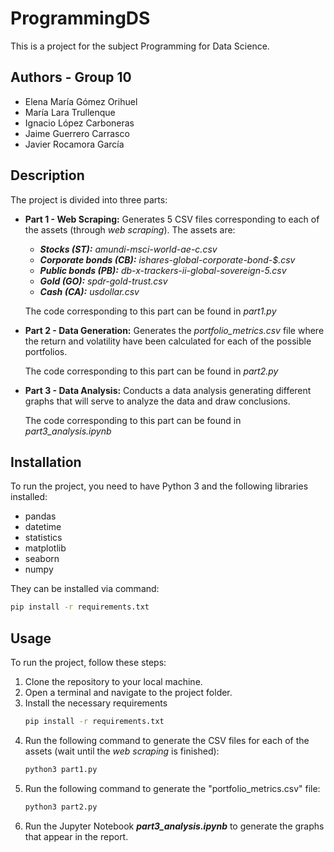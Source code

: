 # ProgrammingDS

This is a project for the subject Programming for Data Science.

## Authors - Group 10

- Elena María Gómez Orihuel
- María Lara Trullenque
- Ignacio López Carboneras
- Jaime Guerrero Carrasco
- Javier Rocamora García

## Description

The project is divided into three parts:

- **Part 1 - Web Scraping:** Generates 5 CSV files corresponding to each of the assets (through _web scraping_). The assets are:
  - ***Stocks (ST):*** _amundi-msci-world-ae-c.csv_
  - ***Corporate bonds (CB):*** _ishares-global-corporate-bond-$.csv_
  - ***Public bonds (PB):*** _db-x-trackers-ii-global-sovereign-5.csv_
  - ***Gold (GO):*** _spdr-gold-trust.csv_
  - ***Cash (CA):*** _usdollar.csv_
  
  The code corresponding to this part can be found in _part1.py_
  
- **Part 2 - Data Generation:** Generates the _portfolio_metrics.csv_ file where the return and volatility have been calculated for each of the possible portfolios.

  The code corresponding to this part can be found in _part2.py_

- **Part 3 - Data Analysis:** Conducts a data analysis generating different graphs that will serve to analyze the data and draw conclusions.

  The code corresponding to this part can be found in _part3_analysis.ipynb_

## Installation

To run the project, you need to have Python 3 and the following libraries installed:

- pandas
- datetime
- statistics
- matplotlib
- seaborn
- numpy

They can be installed via command:

```bash
pip install -r requirements.txt
```

## Usage

To run the project, follow these steps:

1. Clone the repository to your local machine.
2. Open a terminal and navigate to the project folder.
3. Install the necessary requirements
    ```bash
    pip install -r requirements.txt
    ```
4. Run the following command to generate the CSV files for each of the assets (wait until the _web scraping_ is finished):
    ```bash
    python3 part1.py
    ```
5. Run the following command to generate the "portfolio_metrics.csv" file:
    ```bash
    python3 part2.py
    ```
5. Run the Jupyter Notebook ***part3_analysis.ipynb*** to generate the graphs that appear in the report.


